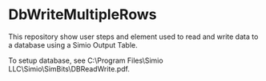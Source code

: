 # DbWriteMultipleRows
This repository show user steps and element used to read and write data to a database using a Simio Output Table.

To setup database, see C:\Program Files\Simio LLC\Simio\SimBits\DBReadWrite.pdf.
